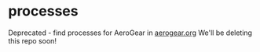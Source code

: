 # processes
Deprecated - find processes for AeroGear in [aerogear.org](https://github.com/aerogear/aerogear.org/tree/master/community)
We'll be deleting this repo soon!
